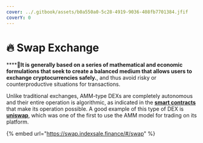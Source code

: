 ```yaml
---
cover: ../.gitbook/assets/b0a550a0-5c28-4919-9036-408fb7701384.jfif
coverY: 0
---
```


# 🔥 Swap Exchange

****:clap:**It is generally based on a series of mathematical and economic formulations that seek to create a balanced medium that allows users to exchange cryptocurrencies safely.**, and thus avoid risky or counterproductive situations for transactions.

Unlike traditional exchanges, AMM-type DEXs are completely autonomous and their entire operation is algorithmic, as indicated in the [**smart contracts**](https://academy.bit2me.com/en/what-are-smart-contracts/) that make its operation possible. A good example of this type of DEX is [**uniswap**](https://academy.bit2me.com/en/what-is-uniswap/), which was one of the first to use the AMM model for trading on its platform.

{% embed url="https://swap.indexsale.finance/#/swap" %}
